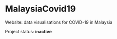 # MalaysiaCovid19
Website: data visualisations for COVID-19 in Malaysia

Project status: **inactive**
